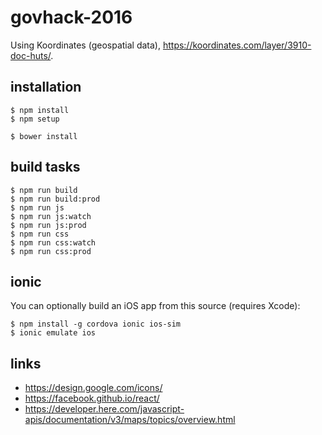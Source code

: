 # govhack-2016

Using Koordinates (geospatial data), https://koordinates.com/layer/3910-doc-huts/.

## installation

    $ npm install
    $ npm setup

    $ bower install

## build tasks

    $ npm run build
    $ npm run build:prod
    $ npm run js
    $ npm run js:watch
    $ npm run js:prod
    $ npm run css
    $ npm run css:watch
    $ npm run css:prod

## ionic

You can optionally build an iOS app from this source (requires Xcode):

	$ npm install -g cordova ionic ios-sim
	$ ionic emulate ios

## links

 - https://design.google.com/icons/
 - https://facebook.github.io/react/
 - https://developer.here.com/javascript-apis/documentation/v3/maps/topics/overview.html
